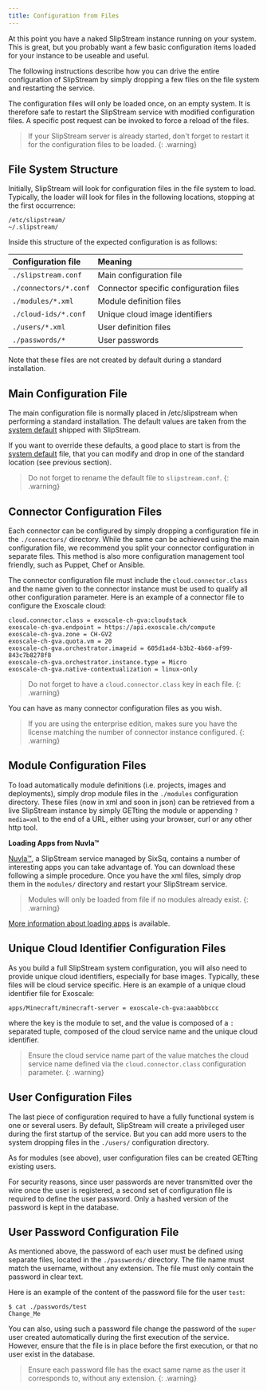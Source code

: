 ```yaml
---
title: Configuration from Files
---
```


At this point you have a naked SlipStream instance running on your
system. This is great, but you probably want a few basic configuration
items loaded for your instance to be useable and useful.

The following instructions describe how you can drive the entire
configuration of SlipStream by simply dropping a few files on the
file system and restarting the service.

The configuration files will only be loaded once, on an empty system.
It is therefore safe to restart the SlipStream service with modified
configuration files. A specific post request can be invoked to force
a reload of the files.

> If your SlipStream server is already started, don't forget to restart
it for the configuration files to be loaded.
{: .warning}

## File System Structure

Initially, SlipStream will look for configuration files in the file
system to load. Typically, the loader will look for files in the
following locations, stopping at the first occurrence:

    /etc/slipstream/
    ~/.slipstream/

Inside this structure of the expected configuration is as follows:

| Configuration file    | Meaning                                |
|:----------------------|:---------------------------------------|
| `./slipstream.conf`   | Main configuration file                |
| `./connectors/*.conf` | Connector specific configuration files |
| `./modules/*.xml`     | Module definition files                |
| `./cloud-ids/*.conf`  | Unique cloud image identifiers         |
| `./users/*.xml`       | User definition files                  |
| `./passwords/*`       | User passwords                         |

Note that these files are not created by default during a standard
installation.

## Main Configuration File

The main configuration file is normally placed in /etc/slipstream
when performing a standard installation. The default values are taken from
the [system default] shipped with SlipStream.

If you want to override these defaults, a good place to start is from the [system default]
file, that you can modify and drop in one of the standard location (see previous
section). 

> Do not forget to rename the default file to `slipstream.conf`. 
{: .warning}


## Connector Configuration Files<a name="connector" />

Each connector can be configured by simply dropping a configuration file
in the `./connectors/` directory. While the same can be achieved using the
main configuration file, we recommend you split your connector configuration
in separate files. This method is also more configuration management
tool friendly, such as Puppet, Chef or Ansible.

The connector configuration file must include the `cloud.connector.class`
and the name given to the connector instance must be used to qualify
all other configuration parameter. Here is an example of a connector file
to configure the Exoscale cloud:

    cloud.connector.class = exoscale-ch-gva:cloudstack
    exoscale-ch-gva.endpoint = https://api.exoscale.ch/compute
    exoscale-ch-gva.zone = CH-GV2
    exoscale-ch-gva.quota.vm = 20
    exoscale-ch-gva.orchestrator.imageid = 605d1ad4-b3b2-4b60-af99-843c7b8278f8
    exoscale-ch-gva.orchestrator.instance.type = Micro
    exoscale-ch-gva.native-contextualization = linux-only

> Do not forget to have a `cloud.connector.class` key in each file. 
{: .warning}

You can have as many connector configuration files as you wish.

> If you are using the enterprise edition, makes sure you have the license
matching the number of connector instance configured.
{: .warning}


## Module Configuration Files

To load automatically module definitions (i.e. projects, images and deployments),
simply drop module files in the `./modules` configuration directory. These
files (now in xml and soon in json) can be retrieved from a live SlipStream
instance by simply GETting the module or appending `?media=xml` to the end of
a URL, either using your browser, curl or any other http tool.

**Loading Apps from Nuvla&trade;**

[Nuvla&trade;](http://nuv.la), a SlipStream service managed by SixSq, contains a number of
interesting apps you can take advantage of. You can download these following
a simple procedure. Once you have the xml files, simply drop them in the
`modules/` directory and restart your SlipStream service.

> Modules will only be loaded from file if no modules already exist.
{: .warning}

[More information about loading apps](https://github.com/slipstream/apps)
is available. 

## Unique Cloud Identifier Configuration Files

As you build a full SlipStream system configuration, you will also need to
provide unique cloud identifiers, especially for base images. Typically, these
files will be cloud service specific. Here is an example of a unique cloud identifier
file for Exoscale:

    apps/Minecraft/minecraft-server = exoscale-ch-gva:aaabbbccc

where the key is the module to set, and the value is composed of a `:`
separated tuple, composed of the cloud service name and the unique cloud identifier.

> Ensure the cloud service name part of the value matches the cloud service
name defined via the `cloud.connector.class` configuration parameter.
{: .warning}


## User Configuration Files<a name="user" />

The last piece of configuration required to have a fully functional system
is one or several users. By default, SlipStream will create a privileged user
during the first startup of the service. But you can add more users to the system
dropping files in the `./users/` configuration directory.

As for modules (see above), user configuration files can be created GETting
existing users.

For security reasons, since user passwords are never transmitted over the wire once the user is
registered, a second set of configuration file is required to define the
user password.  Only a hashed version of the password is kept in the database.


## User Password Configuration File<a name="password" />

As mentioned above, the password of each user must be defined using separate
files, located in the `./passwords/` directory.  The file name must match the
username, without any extension. The file must only contain the password in
clear text.

Here is an example of the content of the password file for the user `test`:

    $ cat ./passwords/test
    Change_Me

You can also, using such a password file change the password of the `super`
user created automatically during the first execution of the service. However,
ensure that the file is in place before the first execution, or that no user
exist in the database.

> Ensure each password file has the exact same name as the user it corresponds
to, without any extension.
{: .warning}


[system default]: https://github.com/slipstream/SlipStreamServer/blob/master/jar-connector/src/main/resources/com/sixsq/slipstream/configuration/default.config.properties
